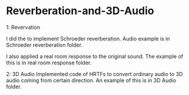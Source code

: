 # Reverberation-and-3D-Audio

1: Revervation

I did the to implement Schroeder reverberation. Audio example is in Schroeder reverberation folder.

I also applied a real room response to the original sound. The example of this is in real room response folder.

2: 3D Audio
Implemented code of HRTFs to convert ordinary audio to 3D audio coming from certain direction. An example of this is in 3D Audio folder.




